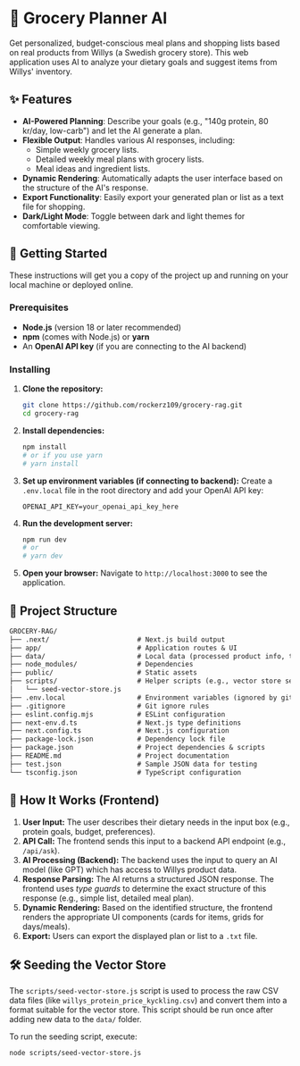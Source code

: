 
# 🛒  Grocery Planner AI

Get personalized, budget-conscious meal plans and shopping lists based on real products from Willys (a Swedish grocery store). This web application uses AI to analyze your dietary goals and suggest items from Willys' inventory.

## ✨ Features

*   **AI-Powered Planning**: Describe your goals (e.g., "140g protein, 80 kr/day, low-carb") and let the AI generate a plan.
*   **Flexible Output**: Handles various AI responses, including:
    *   Simple weekly grocery lists.
    *   Detailed weekly meal plans with grocery lists.
    *   Meal ideas and ingredient lists.
*   **Dynamic Rendering**: Automatically adapts the user interface based on the structure of the AI's response.
*   **Export Functionality**: Easily export your generated plan or list as a text file for shopping.
*   **Dark/Light Mode**: Toggle between dark and light themes for comfortable viewing.

## 🚀 Getting Started

These instructions will get you a copy of the project up and running on your local machine or deployed online.

### Prerequisites

*   **Node.js** (version 18 or later recommended)
*   **npm** (comes with Node.js) or **yarn**
*   An **OpenAI API key** (if you are connecting to the AI backend)

### Installing

1.  **Clone the repository:**
    ```bash
    git clone https://github.com/rockerz109/grocery-rag.git
    cd grocery-rag
    ```
2.  **Install dependencies:**
    ```bash
    npm install
    # or if you use yarn
    # yarn install
    ```
3.  **Set up environment variables (if connecting to backend):**
    Create a `.env.local` file in the root directory and add your OpenAI API key:
    ```env
    OPENAI_API_KEY=your_openai_api_key_here
    ```
4.  **Run the development server:**
    ```bash
    npm run dev
    # or
    # yarn dev
    ```
5.  **Open your browser:** Navigate to `http://localhost:3000` to see the application.

## 📁 Project Structure
```markdown
GROCERY-RAG/
├── .next/                      # Next.js build output
├── app/                        # Application routes & UI
├── data/                       # Local data (processed product info, test files)
├── node_modules/               # Dependencies
├── public/                     # Static assets
├── scripts/                    # Helper scripts (e.g., vector store seeding)
│   └── seed-vector-store.js
├── .env.local                  # Environment variables (ignored by git)
├── .gitignore                  # Git ignore rules
├── eslint.config.mjs           # ESLint configuration
├── next-env.d.ts               # Next.js type definitions
├── next.config.ts              # Next.js configuration
├── package-lock.json           # Dependency lock file
├── package.json                # Project dependencies & scripts
├── README.md                   # Project documentation
├── test.json                   # Sample JSON data for testing
└── tsconfig.json               # TypeScript configuration
```
## 🧠 How It Works (Frontend)

1.  **User Input:** The user describes their dietary needs in the input box (e.g., protein goals, budget, preferences).
2.  **API Call:** The frontend sends this input to a backend API endpoint (e.g., `/api/ask`).
3.  **AI Processing (Backend):** The backend uses the input to query an AI model (like GPT) which has access to Willys product data.
4.  **Response Parsing:** The AI returns a structured JSON response. The frontend uses *type guards* to determine the exact structure of this response (e.g., simple list, detailed meal plan).
5.  **Dynamic Rendering:** Based on the identified structure, the frontend renders the appropriate UI components (cards for items, grids for days/meals).
6.  **Export:** Users can export the displayed plan or list to a `.txt` file.

## 🛠️ Seeding the Vector Store

The `scripts/seed-vector-store.js` script is used to process the raw CSV data files (like `willys_protein_price_kyckling.csv`) and convert them into a format suitable for the vector store. This script should be run once after adding new data to the `data/` folder.

To run the seeding script, execute:
```bash
node scripts/seed-vector-store.js
